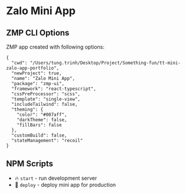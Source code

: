 # Zalo Mini App

## ZMP CLI Options

ZMP app created with following options:

```
{
  "cwd": "/Users/tung.trinh/Desktop/Project/Something-fun/tt-mini-zalo-app-portfolio",
  "newProject": true,
  "name": "Zalo Mini App",
  "package": "zmp-ui",
  "framework": "react-typescript",
  "cssPreProcessor": "scss",
  "template": "single-view",
  "includeTailwind": false,
  "theming": {
    "color": "#007aff",
    "darkTheme": false,
    "fillBars": false
  },
  "customBuild": false,
  "stateManagement": "recoil"
}
```

## NPM Scripts

* 🔥 `start` - run development server
* 🙏 `deploy` - deploy mini app for production